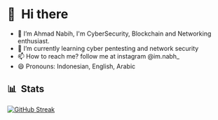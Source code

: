 # 👋 &nbsp;Hi there
- 👀 I’m Ahmad Nabih, I'm CyberSecurity, Blockchain and Networking enthusiast. 
- 🌱 I’m currently learning cyber pentesting and network security
- 📫 How to reach me? 
  follow me at instagram @im.nabh_
- 😄 Pronouns: Indonesian, English, Arabic
## 📊 &nbsp;Stats
[![GitHub Streak](https://github-readme-streak-stats.herokuapp.com?user=itsnabih&theme=dark)](https://git.io/streak-stats)

<!---
itsnabih/itsnabih is a ✨ special ✨ repository because its `README.md` it's everything about 'ME'.
--->
